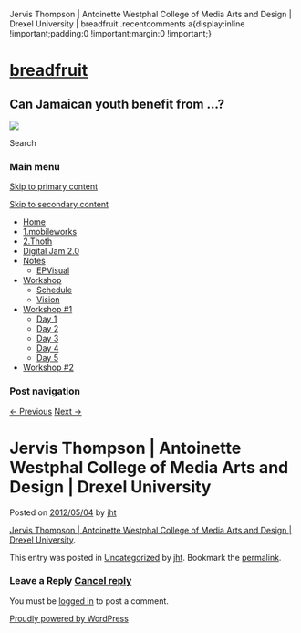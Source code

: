   Jervis Thompson | Antoinette Westphal College of Media Arts and Design | Drexel University | breadfruit    .recentcomments a{display:inline !important;padding:0 !important;margin:0 !important;}

[breadfruit](http://j4u2.com/breadfruit-static/ "breadfruit")
=============================================================

Can Jamaican youth benefit from …?
----------------------------------

 [![](http://j4u2.com/breadfruit-static/wp-content/uploads/2012/04/vecr-1000x288.jpeg)](http://j4u2.com/breadfruit-static/) 

Search  

### Main menu

[Skip to primary content](#content "Skip to primary content")

[Skip to secondary content](#secondary "Skip to secondary content")

*   [Home](http://j4u2.com/breadfruit-static/)
*   [1.mobileworks](http://j4u2.com/breadfruit-static/mobileworks/)
*   [2.Thoth](http://j4u2.com/breadfruit-static/thoth/)
*   [Digital Jam 2.0](http://j4u2.com/breadfruit-static/digi-jam/)
*   [Notes](http://j4u2.com/breadfruit-static/notes/)
    *   [EPVisual](http://j4u2.com/breadfruit-static/notes/ep-visual/)
*   [Workshop](http://j4u2.com/breadfruit-static/workshop/)
    *   [Schedule](http://j4u2.com/breadfruit-static/workshop/schedule/)
    *   [Vision](http://j4u2.com/breadfruit-static/workshop/vision-page/)
*   [Workshop #1](http://j4u2.com/breadfruit-static/workshop-1/)
    *   [Day 1](http://j4u2.com/breadfruit-static/workshop-1/day-1/)
    *   [Day 2](http://j4u2.com/breadfruit-static/workshop-1/day-2/)
    *   [Day 3](http://j4u2.com/breadfruit-static/workshop-1/day-3/)
    *   [Day 4](http://j4u2.com/breadfruit-static/workshop-1/day-4/)
    *   [Day 5](http://j4u2.com/breadfruit-static/workshop-1/day-5/)
*   [Workshop #2](http://j4u2.com/breadfruit-static/workshop-2/)

### Post navigation

[← Previous](http://j4u2.com/breadfruit-static/2012/05/04/phonegap-application-craft-pain-free-mobile-app-development-phonegap/) [Next →](http://j4u2.com/breadfruit-static/2012/05/04/digital-media-antoinette-westphal-college-of-media-arts-and-design-drexel-university/)

Jervis Thompson | Antoinette Westphal College of Media Arts and Design | Drexel University
==========================================================================================

Posted on [2012/05/04](http://j4u2.com/breadfruit-static/2012/05/04/jervis-thompson-antoinette-westphal-college-of-media-arts-and-design-drexel-university/ "11:01 am") by [jht](http://j4u2.com/breadfruit-static/author/jht/ "View all posts by jht")

[Jervis Thompson | Antoinette Westphal College of Media Arts and Design | Drexel University](http://www.drexel.edu/westphal/contact/directory/ThompsonJervis/).

This entry was posted in [Uncategorized](http://j4u2.com/breadfruit-static/category/uncategorized/) by [jht](http://j4u2.com/breadfruit-static/author/jht/). Bookmark the [permalink](http://j4u2.com/breadfruit-static/2012/05/04/jervis-thompson-antoinette-westphal-college-of-media-arts-and-design-drexel-university/ "Permalink to Jervis Thompson | Antoinette Westphal College of Media Arts and Design | Drexel University").

### Leave a Reply [Cancel reply](/breadfruit/2012/05/04/jervis-thompson-antoinette-westphal-college-of-media-arts-and-design-drexel-university/#respond)

You must be [logged in](http://j4u2.com/breadfruit-static/wp-login.php) to post a comment.

[Proudly powered by WordPress](http://wordpress.org/ "Semantic Personal Publishing Platform")